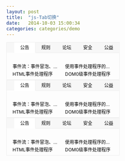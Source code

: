 ```yaml
---
layout: post
title:  "js-Tab切换"
date:   2014-10-03 15:00:34
categories: categories/demo
---
```


<style type="text/css">
  *{
    margin: 0;
    padding: 0;
    list-style: none;
    font-size: 12px;
  }
  .clear{
    *zoom: 1;
  }
  .clear:before,
  .clear:after{
    display: table;
    line-height: 0;
    content: '';
  }
  .clear:after{
    clear: both;
  }
  /* notice box */
  .notice,
  .notice-delay,
  .notice-auto{
    width: 298px;
    height: 98px;
    border: 1px solid #eee;
    /*margin: 10px;*/
    overflow: hidden;
    display: inline-block;
  }
   /* tabs-nav */
  .notice-tit,
  .notice-delay-tit,
  .notice-auto-tit{
    height: 27px;
    position: relative;
    background-color: #f7f7f7;
  }
  .notice-tit ul,
  .notice-delay-tit ul,
  .notice-auto-tit ul{
    /*clear: both;*/
    margin: 0;
  }
  .notice-tit li,
  .notice-delay-tit li,
  .notice-auto-tit li{
    float: left;
    line-height: 27px;
    width: 20%;
    text-align: center;
    overflow: hidden;
    border-bottom: 1px solid #eee;
  }
  .notice-tit li.active,
  .notice-delay-tit li.active,
  .notice-auto-tit li.active{
    background-color: #fff;
    border-bottom-color: #fff;
  }
  .notice-tit li.active a,
  .notice-delay-tit li.active a,
  .notice-auto-tit li.active a{
    display: block;
    border-left: 1px solid #eee;
    border-right: 1px solid #eee;
  }
  .notice-tit li.active:first-child a,
  .notice-delay-tit li.active:first-child a,
  .notice-auto-tit li.active:first-child a{
    border-left: 0;
  }
  .notice-tit li.active:last-child a,
  .notice-delay-tit li.active:last-child a,
  .notice-auto-tit li.active:last-child a{
    border-right: 0;
  }
  .notice-tit li a,
  .notice-delay-tit li a,
  .notice-auto-tit li a{
    display: block;
  }
  .notice li a,
  .notice-delay li a,
  .notice-auto li a{
    color: #000;
  }
  .notice li a:link,
  .notice li a:visited,
  .notice-delay li a:link,
  .notice-delay li a:visited,
  .notice-auto li a:link,
  .notice-auto li a:visited{
    text-decoration: none;
  }
  .notice-tit li a:hover,
  .notice-delay-tit li a:hover,
  .notice-auto-tit li a:hover{
    color: red;
  }

  /* tabs contents */
  .notice-con .mod,
  .notice-delay-con .mod,
  .notice-auto-con .mod{
    display: none;
  }
  .notice-con .mod.active,
  .notice-delay-con .mod.active,
  .notice-auto-con .mod.active{
    display: block;
  }
  .notice-con .mod ul,
  .notice-delay-con .mod ul,
  .notice-auto-con .mod ul{
    margin-left: 0;
    margin-bottom: 0;
    padding: 15px 10px;
    *zoom: 1;/* 清除浮动 */
  }
  .notice-con .mod li,
  .notice-delay-con .mod li,
  .notice-auto-con .mod li{
    float: left;
    width: 46%;
    height: 20px;
    padding-left: 2%;
    padding-right: 2%;
    overflow: hidden;
    white-space: nowrap;
    text-overflow: ellipsis;
  }
  /* 清除浮动 = .clear */
  .notice-con .mod ul:before,
  .notice-con .mod ul:after,
  .notice-delay-con .mod ul:before,
  .notice-delay-con .mod ul:after,
  .notice-auto-con .mod ul:before,
  .notice-auto-con .mod ul:after{
    display: table;
    line-height: 0;
    content: '';
  }
  .notice-con .mod ul:after,
  .notice-delay-con .mod ul:after,
  .notice-auto-con .mod ul:after{
    clear: both;
  }
  /**/
</style>
<div class="notice" id="notice">
  <div id="notice-tit" class="notice-tit">
    <ul class="clear">
      <li class="active"><a href="#">公告</a></li>
      <li><a href="#">规则</a></li>
      <li><a href="#">论坛</a></li>
      <li><a href="#">安全</a></li>
      <li><a href="#">公益</a></li>
    </ul>
  </div>
  <div id="notice-con" class="notice-con">
    <div class="mod active">
      <ul class="clear">
        <li><a href="#">事件流：事件冒泡、事件捕获</a></li>
        <li><a href="#">使用事件处理程序的方法</a></li>
        <li><a href="#">HTML事件处理程序</a></li>
        <li><a href="#">DOM0级事件处理程序</a></li>
      </ul>
    </div>
    <div class="mod">
      <ul>
        <li>
          <span><a href="#">[通知]</a></span>
          <a href="#">事件流：事件冒泡、事件捕获</a>
        </li>
        <li>
          <span><a href="#">[通知]</a></span>
          <a href="#">使用事件处理程序的方法</a>
        </li>
        <li>
          <span><a href="#">[通知]</a></span>
          <a href="#">HTML事件处理程序</a>
        </li>
        <li>
          <span><a href="#">[通知]</a></span>
          <a href="#">DOM0级事件处理程序</a>
        </li>
      </ul>
    </div>
    <div class="mod">
      <ul>
        <li>
          <span><a href="#">[聚焦]</a></span>
          <a href="#">事件流：事件冒泡、事件捕获</a>
        </li>
        <li>
          <span><a href="#">[聚焦]</a></span>
          <a href="#">使用事件处理程序的方法</a>
        </li>
        <li>
          <span><a href="#">[聚焦]</a></span>
          <a href="#">HTML事件处理程序</a>
        </li>
        <li>
          <span><a href="#">[聚焦]</a></span>
          <a href="#">DOM0级事件处理程序</a>
        </li>
      </ul>
    </div>
    <div class="mod">
      <ul>
        <li>
          <span><a href="#">[安全]</a></span>
          <a href="#">事件流：事件冒泡、事件捕获</a>
        </li>
        <li>
          <span><a href="#">[安全]</a></span>
          <a href="#">使用事件处理程序的方法</a>
        </li>
        <li>
          <span><a href="#">[安全]</a></span>
          <a href="#">HTML事件处理程序</a>
        </li>
        <li>
          <span><a href="#">[安全]</a></span>
          <a href="#">DOM0级事件处理程序</a>
        </li>
      </ul>
    </div>
    <div class="mod">
      <ul>
        <li><a href="#">事件流：事件冒泡、事件捕获</a></li>
        <li><a href="#">使用事件处理程序的方法</a></li>
        <li><a href="#">HTML事件处理程序</a></li>
        <li><a href="#">DOM0级事件处理程序</a></li>
      </ul>
    </div>
  </div>
</div>


<!-- 延迟切换 -->
<div class="notice-delay" id="notice-delay">
  <div id="notice-delay-tit" class="notice-delay-tit">
    <ul class="clear">
      <li class="active"><a href="#">公告</a></li>
      <li><a href="#">规则</a></li>
      <li><a href="#">论坛</a></li>
      <li><a href="#">安全</a></li>
      <li><a href="#">公益</a></li>
    </ul>
  </div>
  <div id="notice-delay-con" class="notice-delay-con">
    <div class="mod active">
      <ul class="clear">
        <li><a href="#">事件流：事件冒泡、事件捕获</a></li>
        <li><a href="#">使用事件处理程序的方法</a></li>
        <li><a href="#">HTML事件处理程序</a></li>
        <li><a href="#">DOM0级事件处理程序</a></li>
      </ul>
    </div>
    <div class="mod">
      <ul>
        <li>
          <span><a href="#">[通知]</a></span>
          <a href="#">事件流：事件冒泡、事件捕获</a>
        </li>
        <li>
          <span><a href="#">[通知]</a></span>
          <a href="#">使用事件处理程序的方法</a>
        </li>
        <li>
          <span><a href="#">[通知]</a></span>
          <a href="#">HTML事件处理程序</a>
        </li>
        <li>
          <span><a href="#">[通知]</a></span>
          <a href="#">DOM0级事件处理程序</a>
        </li>
      </ul>
    </div>
    <div class="mod">
      <ul>
        <li>
          <span><a href="#">[聚焦]</a></span>
          <a href="#">事件流：事件冒泡、事件捕获</a>
        </li>
        <li>
          <span><a href="#">[聚焦]</a></span>
          <a href="#">使用事件处理程序的方法</a>
        </li>
        <li>
          <span><a href="#">[聚焦]</a></span>
          <a href="#">HTML事件处理程序</a>
        </li>
        <li>
          <span><a href="#">[聚焦]</a></span>
          <a href="#">DOM0级事件处理程序</a>
        </li>
      </ul>
    </div>
    <div class="mod">
      <ul>
        <li>
          <span><a href="#">[安全]</a></span>
          <a href="#">事件流：事件冒泡、事件捕获</a>
        </li>
        <li>
          <span><a href="#">[安全]</a></span>
          <a href="#">使用事件处理程序的方法</a>
        </li>
        <li>
          <span><a href="#">[安全]</a></span>
          <a href="#">HTML事件处理程序</a>
        </li>
        <li>
          <span><a href="#">[安全]</a></span>
          <a href="#">DOM0级事件处理程序</a>
        </li>
      </ul>
    </div>
    <div class="mod">
      <ul>
        <li><a href="#">事件流：事件冒泡、事件捕获</a></li>
        <li><a href="#">使用事件处理程序的方法</a></li>
        <li><a href="#">HTML事件处理程序</a></li>
        <li><a href="#">DOM0级事件处理程序</a></li>
      </ul>
    </div>
  </div>
</div>

<!-- 自动切换 -->
<div class="notice-auto" id="notice-auto">
  <div id="notice-auto-tit" class="notice-auto-tit">
    <ul class="clear">
      <li class="active"><a href="#">公告</a></li>
      <li><a href="#">规则</a></li>
      <li><a href="#">论坛</a></li>
      <li><a href="#">安全</a></li>
      <li><a href="#">公益</a></li>
    </ul>
  </div>
  <div id="notice-auto-con" class="notice-auto-con">
    <div class="mod active">
      <ul class="clear">
        <li><a href="#">事件流：事件冒泡、事件捕获</a></li>
        <li><a href="#">使用事件处理程序的方法</a></li>
        <li><a href="#">HTML事件处理程序</a></li>
        <li><a href="#">DOM0级事件处理程序</a></li>
      </ul>
    </div>
    <div class="mod">
      <ul>
        <li>
          <span><a href="#">[通知]</a></span>
          <a href="#">事件流：事件冒泡、事件捕获</a>
        </li>
        <li>
          <span><a href="#">[通知]</a></span>
          <a href="#">使用事件处理程序的方法</a>
        </li>
        <li>
          <span><a href="#">[通知]</a></span>
          <a href="#">HTML事件处理程序</a>
        </li>
        <li>
          <span><a href="#">[通知]</a></span>
          <a href="#">DOM0级事件处理程序</a>
        </li>
      </ul>
    </div>
    <div class="mod">
      <ul>
        <li>
          <span><a href="#">[聚焦]</a></span>
          <a href="#">事件流：事件冒泡、事件捕获</a>
        </li>
        <li>
          <span><a href="#">[聚焦]</a></span>
          <a href="#">使用事件处理程序的方法</a>
        </li>
        <li>
          <span><a href="#">[聚焦]</a></span>
          <a href="#">HTML事件处理程序</a>
        </li>
        <li>
          <span><a href="#">[聚焦]</a></span>
          <a href="#">DOM0级事件处理程序</a>
        </li>
      </ul>
    </div>
    <div class="mod">
      <ul>
        <li>
          <span><a href="#">[安全]</a></span>
          <a href="#">事件流：事件冒泡、事件捕获</a>
        </li>
        <li>
          <span><a href="#">[安全]</a></span>
          <a href="#">使用事件处理程序的方法</a>
        </li>
        <li>
          <span><a href="#">[安全]</a></span>
          <a href="#">HTML事件处理程序</a>
        </li>
        <li>
          <span><a href="#">[安全]</a></span>
          <a href="#">DOM0级事件处理程序</a>
        </li>
      </ul>
    </div>
    <div class="mod">
      <ul>
        <li><a href="#">事件流：事件冒泡、事件捕获</a></li>
        <li><a href="#">使用事件处理程序的方法</a></li>
        <li><a href="#">HTML事件处理程序</a></li>
        <li><a href="#">DOM0级事件处理程序</a></li>
      </ul>
    </div>
  </div>
</div>

<script type="text/javascript">
  // 把获取id单独封装为一个函数
  function _$(id){
    return typeof id === 'string' ? document.getElementById(id) : id;
  }

  window.onload = function(){
    // 没有延迟的切换效果========================================================
    // 获取鼠标滑过或点击的标签和要切换内容的元素
    var titles = _$('notice-tit').getElementsByTagName('li'),
        divs = _$('notice-con').getElementsByTagName('div');
        // alert(titles.length)
    if (titles.length != divs.length) {
      return;
    }

    // 遍历titles下的所有li
    for (var i = 0;i < titles.length; i++) {
      titles[i].id = i;
      titles[i].onmouseover = function(){ // onclick
        // alert(this.id);
        // 清楚所有li上的class
        for (var j = 0; j < titles.length; j++) {
          titles[j].className = '';
          divs[j].style.display = 'none';
        }
        //设置当前为高亮显示
        this.className = 'active';
        divs[this.id].style.display = 'block';
      }
    }



    // 延迟切换 beginning ====================================================
    // 标签的索引
    var index = 0;
    var timer = null;

    var delayTits = _$('notice-delay-tit').getElementsByTagName('li'),
        delayDivs = _$('notice-delay-con').getElementsByTagName('div');

    if (delayTits.length != delayDivs.length) {
      return;
    }
    // console.log(delayDivs.length)
    // 遍历所有的页签
    for(var m = 0; m < delayTits.length; m++){
      delayTits[m].id = 'delay' + m;
      delayTits[m].onmouseover = function(){
        // 用that这个变量来引用当前滑过的li
        var that = this;
        // 如果存在了准备执行的定时器，立刻清除，只有当前停留时间大于500ms时才开始执行
        if (timer) {
          clearTimeout(timer);
          timer = null;
        }
        // 延迟半秒执行
        timer = setTimeout(function(){ //setTimeout()的全称是window.setTimeout(),setTimeout()是window的方法。window的所有方法和属性都可以省略window,所以此时的this是window
          for(var n = 0; n < delayTits.length; n++){
            delayTits[n].className = '';
            delayDivs[n].style.display = 'none';
          }
          // alert(this);// 此时的this变成了window
          delayTits[that.id].className = 'active';
          delayDivs[that.id.slice(5)].style.display = 'block';
        }, 500);

      }
    }



    // 自动切换 beginning ====================================================
    // 当前高亮显示的页签的索引
    var index = 0;
    var timerAuto = null;

    var autoTits = _$('notice-auto-tit').getElementsByTagName('li'),
        autoDivs = _$('notice-auto-con').getElementsByTagName('div');

    // 变量每一个页签且给他们绑定事件
    for(var x = 0; x < autoTits.length; x++){
      autoTits[x].id = 'auto' + x;
      autoTits[x].onmouseover = function(){
        clearTimeout(timerAuto);
        changeOption(this.id.slice(4));
      }
      autoTits[x].onmouseout = function(){
        // clearTimeout(timerAuto);
        timerAuto = setInterval(autoPlay, 2000);
      }
    }

    if (timerAuto) {
      clearTimeout(timerAuto);
      timerAuto = null;
    }
    // 添加定时器，改变当前高亮的索引
    timerAuto = setInterval(autoPlay, 2000);

    function autoPlay(){
      index++;
      if (index >= autoTits.length) {
        index = 0;
      }
      changeOption(index);
    }

    function changeOption(curIndex){
      for(var d = 0; d < autoTits.length; d++){
        autoTits[d].className = '';
        autoDivs[d].style.display = 'none';
      }
      // console.log(index);
      autoTits[curIndex].className = 'active';
      autoDivs[curIndex].style.display = 'block';
      index = curIndex;
    }
  }
</script>